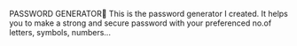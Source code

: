 PASSWORD GENERATOR🔐
   This is the password generator I created. It helps you to make a strong and secure password with your preferenced no.of letters, symbols, numbers...

